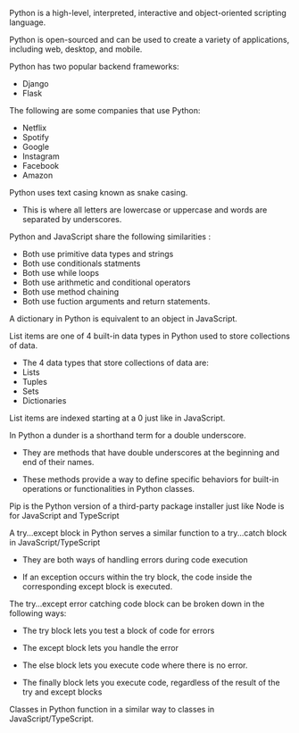 <span class="emphasis">Python</span> is a <span class="emphasis">high-level</span>, <span class="emphasis">interpreted</span>, <span class="emphasis">interactive</span> and <span class="emphasis">object-oriented</span><span class="secondEmphasis"> scripting language</span>.

Python is <span class="emphasis">open-sourced</span> and can be used to create a <span class="secondEmphasis">variety</span> of <span class="emphasis">applications</span>, including <span class="emphasis">web</span>, <span class="emphasis">desktop</span>, and <span class="emphasis">mobile</span>.

Python has <span class="emphasis">two</span> popular <span class="emphasis">backend</span> <span class="secondEmphasis">frameworks</span>:
- <span class="emphasis">Django</span>
- <span class="emphasis">Flask</span>

The following are some <span class="emphasis">companies</span> that use Python:

- <span class="emphasis">Netflix</span>
- <span class="emphasis">Spotify</span>
- <span class="emphasis">Google</span>
- <span class="emphasis">Instagram</span>
- <span class="emphasis">Facebook</span>
- <span class="emphasis">Amazon</span>

<span class="emphasis">Python</span> uses <span class="emphasis">text casing</span> known as <span class="secondEmphasis">snake casing</span>.  

- This is where all letters are <span class="emphasis">lowercase</span> or <span class="emphasis">uppercase</span> and words are <span class="emphasis">separated</span> by <span class="emphasis">underscores</span>.

<span class="emphasis">Python</span> and <span class="emphasis">JavaScript</span> share the following <span class="emphasis">similarities</span> :

- Both use <span class="emphasis">primitive</span> <span class="secondEmphasis">data types</span> and <span class="emphasis">strings</span>
- Both use <span class="emphasis">conditionals statments</span>
- Both use <span class="emphasis">while loops</span>
- Both use <span class="emphasis">arithmetic</span> and <span class="emphasis">conditional operators</span>
- Both use <span class="emphasis">method chaining</span>
- Both use fuction <span class="emphasis">arguments</span> and <span class="emphasis">return</span> statements.

A <span class="emphasis">dictionary</span> in Python is <span class="emphasis">equivalent</span> to an <span class="emphasis">object</span> in <span class="emphasis">JavaScript</span>.

<span class="emphasis">List items</span> are one of <span class="emphasis">4</span> <span class="secondEmphasis">built-in</span> <span class="emphasis">data types</span> in Python used to store <span class="emphasis">collections</span> of <span class="emphasis">data</span>.

- The <span class="emphasis">4</span> <span class="secondEmphasis">data types</span> that <span class="emphasis">store</span> <span class="secondEmphasis">collections</span> of <span class="emphasis">data</span> are:
- <span class="emphasis">Lists</span>
- <span class="emphasis">Tuples</span>
- <span class="emphasis">Sets</span>
- <span class="emphasis">Dictionaries</span>

<span class="emphasis">List items</span> are <span class="emphasis">indexed</span> starting at a <span class="secondEmphasis">0</span> just like in <span class="emphasis">JavaScript</span>.

In Python a <span class="emphasis">dunder is a <span class="emphasis">shorthand term for a <span class="emphasis">double underscore.

- They are <span class="emphasis">methods</span> that have <span class="emphasis">double underscores</span> at the <span class="emphasis">beginning</span> and <span class="emphasis">end</span> of their names.

- These <span class="emphasis">methods</span> provide a way to <span class="emphasis">define</span> <span class="secondEmphasis">specific behaviors</span> for <span class="emphasis">built-in</span> <span class="secondEmphasis">operations</span> or <span class="secondEmphasis">functionalities</span> in Python <span class="emphasis">classes</span>.

<span class="emphasis">Pip</span> is the <span class="emphasis">Python</span> version of a <span class="emphasis">third-party</span> <span class="secondEmphasis">package installer</span> just like <span class="emphasis">Node</span> is for <span class="secondEmphasis">JavaScript</span> and <span class="secondEmphasis">TypeScript</span>

A try...except block in Python serves a similar function to a try...catch block in JavaScript/TypeScript

- They are both ways of handling errors during code execution

- If an exception occurs within the try block, the code inside the corresponding except block is executed.

The try...except error catching code block can be broken down in the following ways:

- The try block lets you test a block of code for errors

- The except block lets you handle the error

- The else block lets you execute code where there is no error.

- The finally block lets you execute code, regardless of the result of the try and except blocks

Classes in Python function in a similar way to classes in JavaScript/TypeScript.










